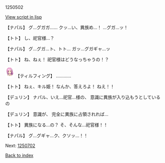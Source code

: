 1250502

[View script in lisp](../scripts/1250502.txt)

【ナパル】
グ…グガガ……
クッ…い、異族め…！
…グガ…ッ！

【トト】
し、祀官様…？

【ナパル】
グ…グガ…ト、トト…
ガッ…グガギャ…ッ

【トト】
ね、ねぇ！
祀官様はどうなっちゃうの！？

<img src="../images/units/101411.png" alt="101411.png" height="34"/>
【ティルフィング】
…………

【トト】
ねぇ、キル姫！
なんか、答えろよ！
ねえ！！

【デュリン】
ナパル、いえ…祀官…様の、
意識に異族が入り込もうとしているの

【デュリン】
意識が、
完全に異族に占領されれば…

【トト】
異族になる…の？
そ、そんな…祀官様！！

【ナパル】
グ…グギャ…ク、クソッ…！！

Next: [1250702](1250702.md)

[Back to index](index.md)
